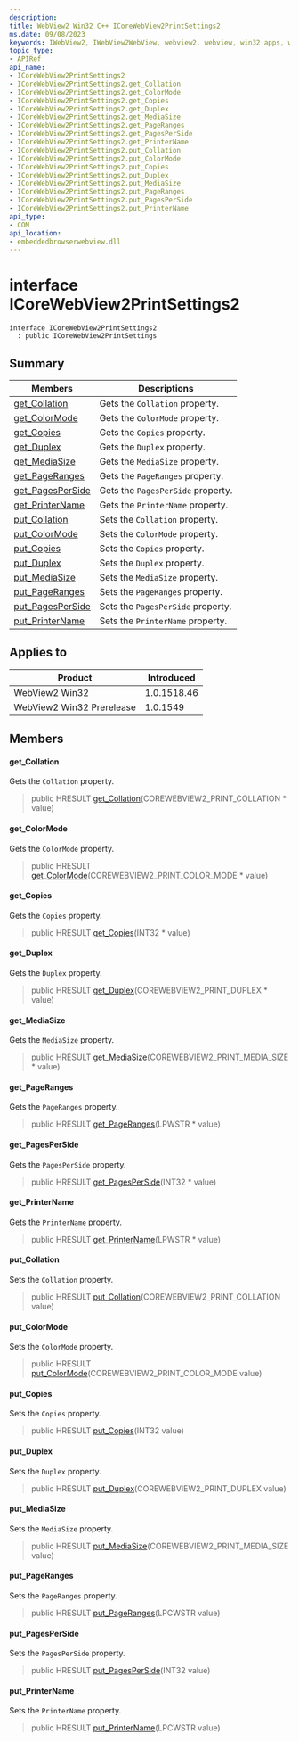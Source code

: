 ```yaml
---
description: 
title: WebView2 Win32 C++ ICoreWebView2PrintSettings2
ms.date: 09/08/2023
keywords: IWebView2, IWebView2WebView, webview2, webview, win32 apps, win32, edge, ICoreWebView2, ICoreWebView2Controller, browser control, edge html, ICoreWebView2PrintSettings2
topic_type: 
- APIRef
api_name:
- ICoreWebView2PrintSettings2
- ICoreWebView2PrintSettings2.get_Collation
- ICoreWebView2PrintSettings2.get_ColorMode
- ICoreWebView2PrintSettings2.get_Copies
- ICoreWebView2PrintSettings2.get_Duplex
- ICoreWebView2PrintSettings2.get_MediaSize
- ICoreWebView2PrintSettings2.get_PageRanges
- ICoreWebView2PrintSettings2.get_PagesPerSide
- ICoreWebView2PrintSettings2.get_PrinterName
- ICoreWebView2PrintSettings2.put_Collation
- ICoreWebView2PrintSettings2.put_ColorMode
- ICoreWebView2PrintSettings2.put_Copies
- ICoreWebView2PrintSettings2.put_Duplex
- ICoreWebView2PrintSettings2.put_MediaSize
- ICoreWebView2PrintSettings2.put_PageRanges
- ICoreWebView2PrintSettings2.put_PagesPerSide
- ICoreWebView2PrintSettings2.put_PrinterName
api_type:
- COM
api_location:
- embeddedbrowserwebview.dll
---
```


# interface ICoreWebView2PrintSettings2

```
interface ICoreWebView2PrintSettings2
  : public ICoreWebView2PrintSettings
```

## Summary

 Members                        | Descriptions
--------------------------------|---------------------------------------------
[get_Collation](#get_collation) | Gets the `Collation` property.
[get_ColorMode](#get_colormode) | Gets the `ColorMode` property.
[get_Copies](#get_copies) | Gets the `Copies` property.
[get_Duplex](#get_duplex) | Gets the `Duplex` property.
[get_MediaSize](#get_mediasize) | Gets the `MediaSize` property.
[get_PageRanges](#get_pageranges) | Gets the `PageRanges` property.
[get_PagesPerSide](#get_pagesperside) | Gets the `PagesPerSide` property.
[get_PrinterName](#get_printername) | Gets the `PrinterName` property.
[put_Collation](#put_collation) | Sets the `Collation` property.
[put_ColorMode](#put_colormode) | Sets the `ColorMode` property.
[put_Copies](#put_copies) | Sets the `Copies` property.
[put_Duplex](#put_duplex) | Sets the `Duplex` property.
[put_MediaSize](#put_mediasize) | Sets the `MediaSize` property.
[put_PageRanges](#put_pageranges) | Sets the `PageRanges` property.
[put_PagesPerSide](#put_pagesperside) | Sets the `PagesPerSide` property.
[put_PrinterName](#put_printername) | Sets the `PrinterName` property.

## Applies to

Product                         | Introduced
--------------------------------|---------------------------------------------
WebView2 Win32            |    1.0.1518.46
WebView2 Win32 Prerelease |    1.0.1549

## Members

#### get_Collation

Gets the `Collation` property.

> public HRESULT [get_Collation](#get_collation)(COREWEBVIEW2_PRINT_COLLATION * value)

#### get_ColorMode

Gets the `ColorMode` property.

> public HRESULT [get_ColorMode](#get_colormode)(COREWEBVIEW2_PRINT_COLOR_MODE * value)

#### get_Copies

Gets the `Copies` property.

> public HRESULT [get_Copies](#get_copies)(INT32 * value)

#### get_Duplex

Gets the `Duplex` property.

> public HRESULT [get_Duplex](#get_duplex)(COREWEBVIEW2_PRINT_DUPLEX * value)

#### get_MediaSize

Gets the `MediaSize` property.

> public HRESULT [get_MediaSize](#get_mediasize)(COREWEBVIEW2_PRINT_MEDIA_SIZE * value)

#### get_PageRanges

Gets the `PageRanges` property.

> public HRESULT [get_PageRanges](#get_pageranges)(LPWSTR * value)

#### get_PagesPerSide

Gets the `PagesPerSide` property.

> public HRESULT [get_PagesPerSide](#get_pagesperside)(INT32 * value)

#### get_PrinterName

Gets the `PrinterName` property.

> public HRESULT [get_PrinterName](#get_printername)(LPWSTR * value)

#### put_Collation

Sets the `Collation` property.

> public HRESULT [put_Collation](#put_collation)(COREWEBVIEW2_PRINT_COLLATION value)

#### put_ColorMode

Sets the `ColorMode` property.

> public HRESULT [put_ColorMode](#put_colormode)(COREWEBVIEW2_PRINT_COLOR_MODE value)

#### put_Copies

Sets the `Copies` property.

> public HRESULT [put_Copies](#put_copies)(INT32 value)

#### put_Duplex

Sets the `Duplex` property.

> public HRESULT [put_Duplex](#put_duplex)(COREWEBVIEW2_PRINT_DUPLEX value)

#### put_MediaSize

Sets the `MediaSize` property.

> public HRESULT [put_MediaSize](#put_mediasize)(COREWEBVIEW2_PRINT_MEDIA_SIZE value)

#### put_PageRanges

Sets the `PageRanges` property.

> public HRESULT [put_PageRanges](#put_pageranges)(LPCWSTR value)

#### put_PagesPerSide

Sets the `PagesPerSide` property.

> public HRESULT [put_PagesPerSide](#put_pagesperside)(INT32 value)

#### put_PrinterName

Sets the `PrinterName` property.

> public HRESULT [put_PrinterName](#put_printername)(LPCWSTR value)

